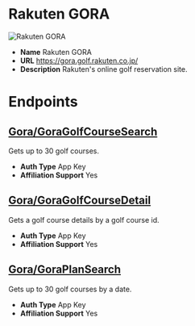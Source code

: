 # Rakuten GORA

![Rakuten GORA](https://rakuten-api-documentation.antoniotajuelo.com/media/service/logo/rakuten-gora-logo.1515018766.png)
* **Name** Rakuten GORA
* **URL** https://gora.golf.rakuten.co.jp/
* **Description** Rakuten's online golf reservation site.

# Endpoints

## [Gora/GoraGolfCourseSearch](GoraGoraGolfCourseSearch)
Gets up to 30 golf courses.
* **Auth Type** App Key
* **Affiliation Support** Yes

## [Gora/GoraGolfCourseDetail](GoraGoraGolfCourseDetail)
Gets a golf course details by a golf course id.
* **Auth Type** App Key
* **Affiliation Support** Yes

## [Gora/GoraPlanSearch](GoraGoraPlanSearch)
Gets up to 30 golf courses by a date.
* **Auth Type** App Key
* **Affiliation Support** Yes
